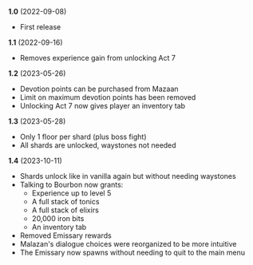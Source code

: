 **1.0** (2022-09-08)

* First release

**1.1** (2022-09-16)

* Removes experience gain from unlocking Act 7

**1.2** (2023-05-26)

* Devotion points can be purchased from Mazaan
* Limit on maximum devotion points has been removed
* Unlocking Act 7 now gives player an inventory tab

**1.3** (2023-05-28)

* Only 1 floor per shard (plus boss fight)
* All shards are unlocked, waystones not needed

**1.4** (2023-10-11)

* Shards unlock like in vanilla again but without needing waystones
* Talking to Bourbon now grants:
  * Experience up to level 5
  * A full stack of tonics
  * A full stack of elixirs
  * 20,000 iron bits
  * An inventory tab
* Removed Emissary rewards
* Malazan's dialogue choices were reorganized to be more intuitive
* The Emissary now spawns without needing to quit to the main menu
